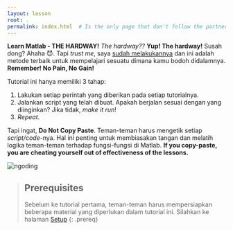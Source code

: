 ```yaml
---
layout: lesson
root: .
permalink: index.html  # Is the only page that don't follow the partner /:path/index.html
---
```

**Learn Matlab - THE HARDWAY!** *The hardway??* **Yup! The hardway!** Susah dong? Ahaha :smiling_imp:. Tapi *trust me*, saya [sudah melakukannya](https://www.amazon.com/Learn-Python-Hard-Way-Introduction/dp/0134692888) dan ini adalah metode terbaik untuk mempelajari sesuatu dimana kamu bodoh didalamnya. **Remember! No Pain, No Gain!**

Tutorial ini hanya memiliki 3 tahap:

1. Lakukan setiap perintah yang diberikan pada setiap tutorialnya.
2. Jalankan script yang telah dibuat. Apakah berjalan sesuai dengan yang diinginkan? Jika tidak, *make it run*!
3. *Repeat*.

Tapi ingat, **Do Not Copy Paste**. Teman-teman harus mengetik setiap *script/code*-nya. Hal ini penting untuk membiasakan tangan dan melatih logika teman-teman terhadap fungsi-fungsi di Matlab. **If you copy-paste, you are cheating yourself out of effectiveness of the lessons.**

![ngoding](../fig/meme_ngetik.gif)

> ## Prerequisites
>
> Sebelum ke tutorial pertama, teman-teman harus mempersiapkan beberapa material yang diperlukan dalam tutorial ini. Silahkan ke halaman [Setup](https://miftanurfarid.github.io/tutorial_matlab/setup.html)
{: .prereq}
